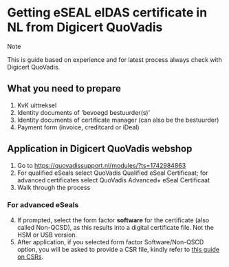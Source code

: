 # Getting eSEAL eIDAS certificate in NL from Digicert QuoVadis

> [!NOTE]
> This is guide based on experience and for latest process always check with Digicert QuoVadis.

## What you need to prepare

1. KvK uittreksel
2. Identity documents of 'bevoegd bestuurder(s)'
3. Identity documents of certificate manager (can also be the bestuurder)
4. Payment form (invoice, creditcard or iDeal)

## Application in Digicert QuoVadis webshop

1. Go to https://quovadissupport.nl/modules/?ts=1742984863
2. For qualified eSeals select QuoVadis Qualified eSeal Certificaat; for advanced certificates select QuoVadis Advanced+ eSeal Certificaat
3. Walk through the process

### For advanced eSeals

4. If prompted, select the form factor **software** for the certificate (also called Non-QCSD), as this results into a digital certificate file. Not the HSM or USB version.
5. After application, if you selected form factor Software/Non-QSCD option, you will be asked to provide a CSR file, kindly refer to [this guide on CSRs](../CSR.md).
